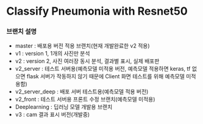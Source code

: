 # Classify Pneumonia with Resnet50



### 브랜치 설명 <br>
* master : 배포용 버전 적용 브랜치(현재 개발완료한 v2 적용)
* v1 : version 1, 1개의 사진만 분석
* v2 : version 2, 사진 여러장 동시 분석, 결과별 표시, 실제 배포판
* v2_server : 테스트 서버용(예측모델 미적용 버전, 예측모델 적용하면 keras, tf 없으면 flask 서버가 작동하지 않기 때문에 Client 화면 테스트를 위해 예측모델 미적용함)
* v2_server_deep : 배포 서버 테스트용(예측모델 적용 버전)
* v2_front : 테스트 서버용 프론트 수정 브랜치(예측모델 미적용) 
* Deeplearning : 딥러닝 모델 개발용 브랜치
* v3 : cam 결과 표시 버전(개발중)
